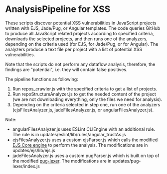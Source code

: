 # AnalysisPipeline for XSS

These scripts discover potential XSS vulnerabilities in JavaScript projects written with EJS, Jade/Pug, or Angular templates. The code queries GitHub to produce all JavaScript related projects according to specified criteria, downloads the selected projects, and then runs one of the analyzers, depending on the criteria used (for EJS, for Jade/Pug, or for Angular). The analyzers produce a text file per project with a list of potential XSS vulnerabilities.

Note that the scripts do not perform any dataflow analysis, therefore, the findings are "potential", i.e. they will contain false positives.

The pipeline functions as following:
1. Run repos_crawler.js with the specified criteria to get a list of projects.
2. Run repoStructureAnalyzer.js to get the needed content of the project (we are not downloading everything, only the files we need for analysis).
3. Depending on the criteria selected in step one, run one of the analyzers (ejsFilesAnalyzer.js, jadeFilesAnalyzer.js, or angularFilesAnalyzer.js).

Note:
* angularFilesAnalyzer.js uses ESLint CLIEngine with an additional rule. The rule is in updates/eslint/lib/rules/angular_trustAs.js
* ejsFilesAnalyzer.js uses a custom ejsParser.js which calls the modified [EJS Core engine](https://github.com/mde/ejs) to perform the analysis. The modifications are in updates/ejs/lib/ejs.js
* jadeFilesAnalyzer.js uses a custom pugParser.js which is built on top of the modified [pug-lexer](https://github.com/pugjs/pug-lexer). The modifications are in updates/pug-lexer/index.js
